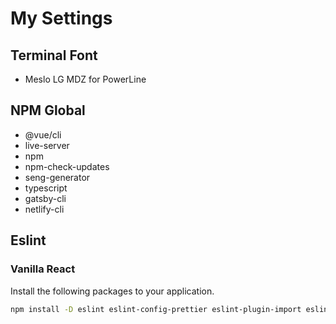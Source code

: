 # My Settings

## Terminal Font

- Meslo LG MDZ for PowerLine

## NPM Global

- @vue/cli
- live-server
- npm
- npm-check-updates
- seng-generator
- typescript
- gatsby-cli
- netlify-cli

## Eslint

### Vanilla React

Install the following packages to your application.

```bash
npm install -D eslint eslint-config-prettier eslint-plugin-import eslint-plugin-jsx-a11y eslint-plugin-react
```
